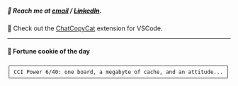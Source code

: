 ##### :calling: Reach me at **[email](mailto:johannes@stenmark.in)** ***/*** **[~~LinkedIn~~](https://www.linkedin.com/in/johannes-stenmark)**.
:feet: Check out the [ChatCopyCat](https://github.com/jstenmark/ChatCopyCat) extension for VSCode.

---
#### :cookie: Fortune cookie of the day
```smalltalk
╭────────────────────────────────────────────────────────────────────╮
│ CCI Power 6/40: one board, a megabyte of cache, and an attitude... │
╰────────────────────────────────────────────────────────────────────╯
```
